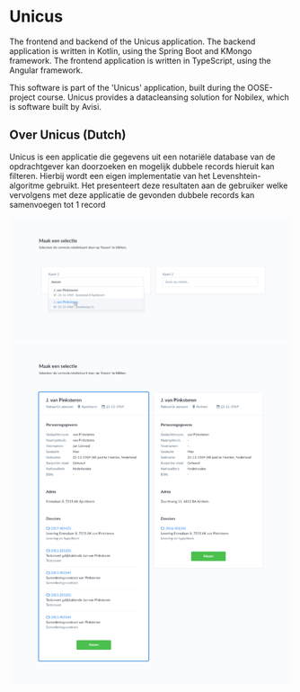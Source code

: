 # Unicus
The frontend and backend of the Unicus application. The backend application is written in Kotlin, using the Spring Boot and KMongo framework. The frontend application is written in TypeScript, using the Angular framework.

This software is part of the 'Unicus' application, built during the OOSE-project course. Unicus provides a datacleansing solution for Nobilex, which is software built by Avisi.

## Over Unicus (Dutch)
Unicus is een applicatie die gegevens uit een notariële database van de opdrachtgever kan doorzoeken en mogelijk dubbele records hieruit kan filteren. Hierbij wordt een eigen implementatie van het Levenshtein-algoritme gebruikt. Het presenteert deze resultaten aan de gebruiker welke vervolgens met deze applicatie de gevonden dubbele records kan samenvoegen tot 1 record

![](doc/2.png)
![](doc/1.png)

